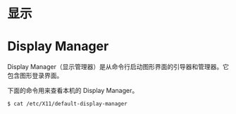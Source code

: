 # 显示

# Display Manager

Display Manager（显示管理器）是从命令行启动图形界面的引导器和管理器。它包含图形登录界面。

下面的命令用来查看本机的 Display Manager。

```bash
$ cat /etc/X11/default-display-manager
```
